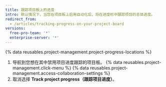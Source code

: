 ```yaml
---
title: 跟踪项目板上的进度
intro: 默认情况下，当您在项目板上启用自动化后，将在进度栏中跟踪项目的总体进度。
redirect_from:
  - /articles/tracking-progress-on-your-project-board
versions:
  free-pro-team: '*'
  enterprise-server: '*'
---
```


{% data reusables.project-management.project-progress-locations %}

1. 导航到您想在其中禁用项目进度跟踪的项目板。
{% data reusables.project-management.click-menu %}
{% data reusables.project-management.access-collaboration-settings %}
4. 取消选择 **Track project progress（跟踪项目进度）**。
